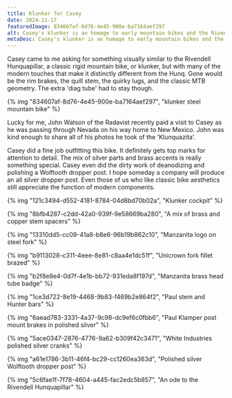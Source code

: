 ```yaml
---
title: Klunker for Casey
date: 2024-11-17
featuredImage: 834607af-8d76-4e45-900e-ba7164aef297
alt: Casey's klunker is an homage to early mountain bikes and the Rivendell Hunquapillar.
metaDesc: Casey's klunker is an homage to early mountain bikes and the Rivendell Hunquapillar.
---
```


Casey came to me asking for something visually similar to the Rivendell Hunquapillar, a classic rigid mountain bike, or klunker, but with many of the modern touches that make it distinctly different from the Hunq. Gone would be the rim brakes, the quill stem, the quirky lugs, and the classic MTB geometry. The extra 'diag tube' had to stay though.

{% img "834607af-8d76-4e45-900e-ba7164aef297", "klunker steel mountain bike" %}

Lucky for me, John Watson of the Radavist recently paid a visit to Casey as he was passing through Nevada on his way home to New Mexico. John was kind enough to share all of his photos he took of the 'Klunquazita'.

Casey did a fine job outfitting this bike. It definitely gets top marks for attention to detail. The mix of silver parts and brass accents is really something special. Casey even did the dirty work of deanodizing and polishing a Wolftooth dropper post. I hope someday a company will produce an all silver dropper post. Even those of us who like classic bike aesthetics still appreciate the function of modern components.

{% img "121c3494-d552-4181-8784-04d8bd70b02a", "Klunker cockpit" %}

{% img "8bfb4287-c2dd-42a0-939f-9e58669ba280", "A mix of brass and copper stem spacers" %}

{% img "13310dd5-cc09-41a8-b8e6-96b19b862c10", "Manzanita logo on steel fork" %}

{% img "b9113028-c311-4eee-8e81-c8aa4e1dc51f", "Unicrown fork fillet brazed" %}

{% img "b2f8e8e4-0d7f-4e1b-bb72-931eda8f197d", "Manzanita brass head tube badge" %}

{% img "1ce3d722-8e19-4468-9b83-f469b2e864f2", "Paul stem and Hunter bars" %}

{% img "6aead783-3331-4a37-9c98-dc9ef6c0fbb6", "Paul Klamper post mount brakes in polished silver" %}

{% img "5ace0347-2876-4776-9a62-b309f42c3471", "White Industries polished silver cranks" %}

{% img "a61e1786-3b11-46f4-bc29-cc1260ea363d", "Polished silver Wolftooth dropper post" %}

{% img "5c6fae1f-7f78-4604-a445-fac2edc5b857", "An ode to the Rivendell Hunquapillar" %}